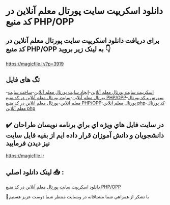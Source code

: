 # دانلود اسکریپت سایت پورتال معلم آنلاین در کد منبع PHP/OPP

## برای دریافت دانلود اسکریپت سایت پورتال معلم آنلاین در کد منبع PHP/OPP به لینک زیر بروید 👇

https://magicfile.ir/?p=3919

## تگ های فایل

-[اسکریپت سایت پورتال معلم آنلاین](https://magicfile.ir/product/%d8%a7%d8%b3%da%a9%d8%b1%db%8c%d9%be%d8%aa-%d8%b3%d8%a7%db%8c%d8%aa-%d9%be%d9%88%d8%b1%d8%aa%d8%a7%d9%84-%d9%85%d8%b9%d9%84%d9%85-%d8%a2%d9%86%d9%84%d8%a7%db%8c%d9%86-%d8%af%d8%b1-%da%a9%d8%af-%d9%85%d9%86%d8%a8%d8%b9-php-opp/)-[ایجاد سایت پورتال معلم آنلاین](https://magicfile.ir/product/%d8%a7%d8%b3%da%a9%d8%b1%db%8c%d9%be%d8%aa-%d8%b3%d8%a7%db%8c%d8%aa-%d9%be%d9%88%d8%b1%d8%aa%d8%a7%d9%84-%d9%85%d8%b9%d9%84%d9%85-%d8%a2%d9%86%d9%84%d8%a7%db%8c%d9%86-%d8%af%d8%b1-%da%a9%d8%af-%d9%85%d9%86%d8%a8%d8%b9-php-opp/)-[ساخت سایت پورتال معلم آنلاین](https://magicfile.ir/product/%d8%a7%d8%b3%da%a9%d8%b1%db%8c%d9%be%d8%aa-%d8%b3%d8%a7%db%8c%d8%aa-%d9%be%d9%88%d8%b1%d8%aa%d8%a7%d9%84-%d9%85%d8%b9%d9%84%d9%85-%d8%a2%d9%86%d9%84%d8%a7%db%8c%d9%86-%d8%af%d8%b1-%da%a9%d8%af-%d9%85%d9%86%d8%a8%d8%b9-php-opp/)-[سایت پورتال معلم آنلاین در کد منبع PHP/OPP](https://magicfile.ir/product/%d8%a7%d8%b3%da%a9%d8%b1%db%8c%d9%be%d8%aa-%d8%b3%d8%a7%db%8c%d8%aa-%d9%be%d9%88%d8%b1%d8%aa%d8%a7%d9%84-%d9%85%d8%b9%d9%84%d9%85-%d8%a2%d9%86%d9%84%d8%a7%db%8c%d9%86-%d8%af%d8%b1-%da%a9%d8%af-%d9%85%d9%86%d8%a8%d8%b9-php-opp/)-[سورس و کد پورتال معلم آنلاین](https://magicfile.ir/product/%d8%a7%d8%b3%da%a9%d8%b1%db%8c%d9%be%d8%aa-%d8%b3%d8%a7%db%8c%d8%aa-%d9%be%d9%88%d8%b1%d8%aa%d8%a7%d9%84-%d9%85%d8%b9%d9%84%d9%85-%d8%a2%d9%86%d9%84%d8%a7%db%8c%d9%86-%d8%af%d8%b1-%da%a9%d8%af-%d9%85%d9%86%d8%a8%d8%b9-php-opp/)-[پورتال معلم آنلاین در کد منبع PHP/OPP](https://magicfile.ir/product/%d8%a7%d8%b3%da%a9%d8%b1%db%8c%d9%be%d8%aa-%d8%b3%d8%a7%db%8c%d8%aa-%d9%be%d9%88%d8%b1%d8%aa%d8%a7%d9%84-%d9%85%d8%b9%d9%84%d9%85-%d8%a2%d9%86%d9%84%d8%a7%db%8c%d9%86-%d8%af%d8%b1-%da%a9%d8%af-%d9%85%d9%86%d8%a8%d8%b9-php-opp/)-[پورتال معلم آنلاین php](https://magicfile.ir/product/%d8%a7%d8%b3%da%a9%d8%b1%db%8c%d9%be%d8%aa-%d8%b3%d8%a7%db%8c%d8%aa-%d9%be%d9%88%d8%b1%d8%aa%d8%a7%d9%84-%d9%85%d8%b9%d9%84%d9%85-%d8%a2%d9%86%d9%84%d8%a7%db%8c%d9%86-%d8%af%d8%b1-%da%a9%d8%af-%d9%85%d9%86%d8%a8%d8%b9-php-opp/)-[کد پورتال معلم آنلاین php](https://magicfile.ir/product/%d8%a7%d8%b3%da%a9%d8%b1%db%8c%d9%be%d8%aa-%d8%b3%d8%a7%db%8c%d8%aa-%d9%be%d9%88%d8%b1%d8%aa%d8%a7%d9%84-%d9%85%d8%b9%d9%84%d9%85-%d8%a2%d9%86%d9%84%d8%a7%db%8c%d9%86-%d8%af%d8%b1-%da%a9%d8%af-%d9%85%d9%86%d8%a8%d8%b9-php-opp/)

## ✔️ در سايت فايل هاي ويژه اي براي برنامه نويسان طراحان دانشجويان و دانش آموزان قرار داده ايم از بقيه فايل سايت نيز ديدن فرماييد

https://magicfile.ir


## لينک دانلود اصلي 📥 :

[دانلود اسکریپت سایت پورتال معلم آنلاین در کد منبع PHP/OPP](https://magicfile.ir/product/%d8%a7%d8%b3%da%a9%d8%b1%db%8c%d9%be%d8%aa-%d8%b3%d8%a7%db%8c%d8%aa-%d9%be%d9%88%d8%b1%d8%aa%d8%a7%d9%84-%d9%85%d8%b9%d9%84%d9%85-%d8%a2%d9%86%d9%84%d8%a7%db%8c%d9%86-%d8%af%d8%b1-%da%a9%d8%af-%d9%85%d9%86%d8%a8%d8%b9-php-opp/) 


🙏با تشکر از همراهي شما مشتاقانه در وبسایت منتظر شما دوست عزیز هستیم

